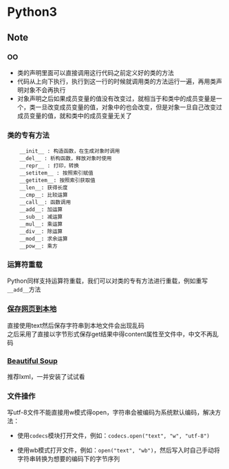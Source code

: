 # Python3

## Note

### OO

- 类的声明里面可以直接调用这行代码之前定义好的类的方法
- 代码从上向下执行，执行到这一行的时候就调用类的方法运行一遍，再用类声明对象不会再执行
- 对象声明之后如果成员变量的值没有改变过，就相当于和类中的成员变量是一个，类一旦改变成员变量的值，对象中的也会改变，但是对象一旦自己改变过成员变量的值，就和类中的成员变量无关了

### 类的专有方法

```
    __init__ : 构造函数，在生成对象时调用
    __del__ : 析构函数，释放对象时使用
    __repr__ : 打印，转换
    __setitem__ : 按照索引赋值
    __getitem__: 按照索引获取值
    __len__: 获得长度
    __cmp__: 比较运算
    __call__: 函数调用
    __add__: 加运算
    __sub__: 减运算
    __mul__: 乘运算
    __div__: 除运算
    __mod__: 求余运算
    __pow__: 乘方
```

### 运算符重载

Python同样支持运算符重载，我们可以对类的专有方法进行重载，例如重写`__add__`方法

### [保存网页到本地](https://blog.csdn.net/chaowanghn/article/details/54889835)

直接使用text然后保存字符串到本地文件会出现乱码  
之后采用了直接以字节形式保存get结果中得content属性至文件中，中文不再乱码

### [Beautiful Soup](https://cuiqingcai.com/1319.html)

推荐lxml，一并安装了试试看

### 文件操作

写utf-8文件不能直接用w模式得open，字符串会被编码为系统默认编码，解决方法：

- 使用`codecs`模块打开文件，例如：`codecs.open("text", "w", "utf-8")`

- 使用wb模式打开文件，例如：`open("text", "wb")`，然后写入时自己手动将字符串转换为想要的编码下的字节序列